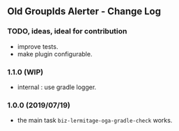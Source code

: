 ## Old GroupIds Alerter - Change Log

### TODO, ideas, ideal for contribution
* improve tests.
* make plugin configurable.

### 1.1.0 (WIP)
* internal : use gradle logger.

### 1.0.0 (2019/07/19)
* the main task `biz-lermitage-oga-gradle-check` works.
